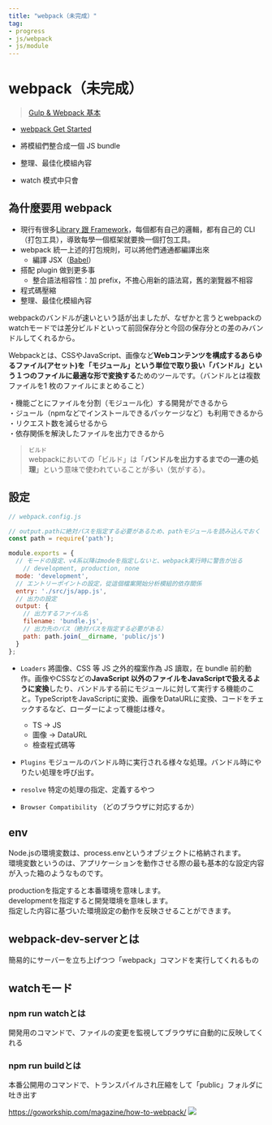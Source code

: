 ```yaml
---
title: "webpack（未完成）"
tag: 
- progress
- js/webpack
- js/module
---
```

# webpack（未完成）
>[Gulp & Webpack 基本](https://qiita.com/annaaida/items/f2c372000e8358ea8d8f)

- [webpack Get Started](webpack%20Get%20Started.md)

- 將模組們整合成一個 JS bundle
- 整理、最佳化模組內容

- watch 模式中只會
## 為什麼要用 webpack
- 現行有很多[Library 跟 Framework](Library%20跟%20Framework.md)，每個都有自己的邏輯，都有自己的 CLI（打包工具），導致每學一個框架就要換一個打包工具。
- webpack 統一上述的打包規則，可以將他們通通都編譯出來
	- 編譯 JSX（[Babel](Babel.md)）
- 搭配 plugin 做到更多事
	- 整合語法相容性：加 prefix，不擔心用新的語法寫，舊的瀏覽器不相容
- 程式碼壓縮
- 整理、最佳化模組內容

webpackのバンドルが速いという話が出ましたが、なぜかと言うとwebpackのwatchモードでは差分ビルドといって前回保存分と今回の保存分との差のみバンドルしてくれるから。

Webpackとは、CSSやJavaScript、画像など**Webコンテンツを構成するあらゆるファイル(アセット)を「モジュール」**という単位で取り扱い**「バンドル」という１つのファイルに最適な形で変換する**ためのツールです。（バンドルとは複数ファイルを1 枚のファイルにまとめること）

・機能ごとにファイルを分割（モジュール化）する開発ができるから  
・ジュール（npmなどでインストールできるパッケージなど）も利用できるから  
・リクエスト数を減らせるから  
・依存関係を解決したファイルを出力できるから

>`ビルド`  
webpackにおいての「ビルド」は「**バンドルを出力するまでの一連の処理**」という意味で使われていることが多い（気がする）。

## 設定
```js
// webpack.config.js

// output.pathに絶対パスを指定する必要があるため、pathモジュールを読み込んでおく
const path = require('path');

module.exports = {
  // モードの設定、v4系以降はmodeを指定しないと、webpack実行時に警告が出る
	// development, production, none
  mode: 'development',
  // エントリーポイントの設定，從這個檔案開始分析模組的依存關係
  entry: './src/js/app.js',
  // 出力の設定
  output: {
    // 出力するファイル名
    filename: 'bundle.js',
    // 出力先のパス（絶対パスを指定する必要がある）
    path: path.join(__dirname, 'public/js')
  }
};
```

- `Loaders` 將圖像、CSS 等 JS 之外的檔案作為 JS 讀取，在 bundle 前的動作。画像やCSSなどの**JavaScript 以外のファイルをJavaScriptで扱えるように変換**したり、バンドルする前にモジュールに対して実行する機能のこと。TypeScriptをJavaScriptに変換、画像をDataURLに変換、コードをチェックするなど、ローダーによって機能は様々。
	- TS -> JS
	- 圖像 -> DataURL
	- 檢查程式碼等

- `Plugins` モジュールのバンドル時に実行される様々な処理。バンドル時にやりたい処理を呼び出す。

- `resolve` 特定の処理の指定、定義するやつ

- `Browser Compatibility` （どのブラウザに対応するか）

## env
Node.jsの環境変数は、process.envというオブジェクトに格納されます。  
環境変数というのは、アプリケーションを動作させる際の最も基本的な設定内容が入った箱のようなものです。

productionを指定すると本番環境を意味します。  
developmentを指定すると開発環境を意味します。  
指定した内容に基づいた環境設定の動作を反映させることができます。

## webpack-dev-serverとは

簡易的にサーバーを立ち上げつつ「webpack」コマンドを実行してくれるもの

## watchモード

### [](https://qiita.com/annaaida/items/f2c372000e8358ea8d8f#npm-run-watch%E3%81%A8%E3%81%AF)npm run watchとは

開発用のコマンドで、ファイルの変更を監視してブラウザに自動的に反映してくれる

### [](https://qiita.com/annaaida/items/f2c372000e8358ea8d8f#npm-run-build%E3%81%A8%E3%81%AF)npm run buildとは

本番公開用のコマンドで、トランスパイルされ圧縮をして「public」フォルダに吐き出す


https://goworkship.com/magazine/how-to-webpack/
![](https://i0.wp.com/goworkship.com/magazine/app/uploads/2018/09/before-2.png?resize=840%2C473&ssl=1)

